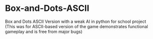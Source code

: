 # Box-and-Dots-ASCII
Box and Dots ASCII Version with a weak AI in python for school project (This was for ASCII-based version of the game demonstrates functional gameplay and is free from major bugs)
